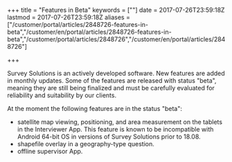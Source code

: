 ﻿+++
title = "Features in Beta"
keywords = [""]
date = 2017-07-26T23:59:18Z
lastmod = 2017-07-26T23:59:18Z
aliases = ["/customer/portal/articles/2848726-features-in-beta","/customer/en/portal/articles/2848726-features-in-beta","/customer/portal/articles/2848726","/customer/en/portal/articles/2848726"]

+++

Survey Solutions is an actively developed software. New features are
added in monthly updates. Some of the features are released with status
"beta", meaning they are still being finalized and must be carefully
evaluated for reliability and suitability by our clients.  
  
At the moment the following features are in the status "beta":

- satellite map viewing, positioning, and area measurement on the
    tablets in the Interviewer App. This feature is known to be
    incompatible with Android 64-bit OS in versions of Survey Solutions 
    prior to 18.08.
- shapefile overlay in a geography-type question.
- offline supervisor App.
